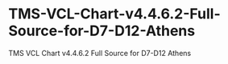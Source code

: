 # TMS-VCL-Chart-v4.4.6.2-Full-Source-for-D7-D12-Athens
TMS VCL Chart v4.4.6.2 Full Source for D7-D12 Athens
